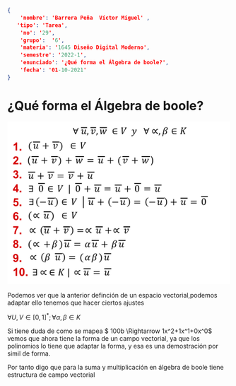 ```json
{
    'nombre': 'Barrera Peña  Víctor Miguel' ,
   'tipo': 'Tarea',
    'no': '29',
    'grupo':  '6',
    'materia': '1645 Diseño Digital Moderno',
    'semestre': '2022-1',
    'enunciado': '¿Qué forma el Álgebra de boole?',
    'fecha': '01-10-2021'
}
```



# ¿Qué forma el Álgebra de boole?

![image-20211028201241365](image-20211028201241365.png)

Podemos ver que la anterior definción de un espacio vectorial,podemos adaptar ello tenemos que hacer ciertos ajustes 

$\forall U,V \in \left[0,1\right]^*;\forall \alpha,\beta \in K$

Si tiene duda de como se mapea $ 100b \Rightarrow 1x^2+1x^1+0x^0$ vemos que ahora tiene la forma de un campo vectorial, ya que los polinomios lo tiene que adaptar la forma, y esa es una demostración por simil de forma.

Por tanto digo que para la suma y multiplicación en álgebra de boole tiene estructura de campo vectorial

